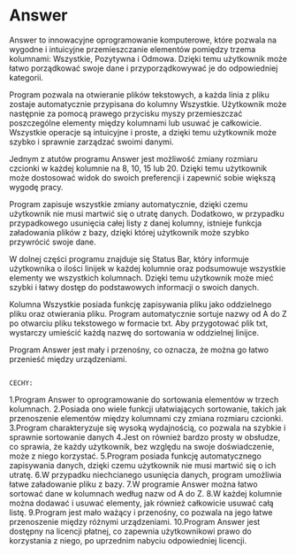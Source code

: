 # Answer
Answer to innowacyjne oprogramowanie komputerowe, które pozwala na wygodne i intuicyjne przemieszczanie elementów pomiędzy trzema kolumnami: Wszystkie, Pozytywna i Odmowa. Dzięki temu użytkownik może łatwo porządkować swoje dane i przyporządkowywać je do odpowiedniej kategorii.

Program pozwala na otwieranie plików tekstowych, a każda linia z pliku zostaje automatycznie przypisana do kolumny Wszystkie. Użytkownik może następnie za pomocą prawego przycisku myszy przemieszczać poszczególne elementy między kolumnami lub usuwać je całkowicie. Wszystkie operacje są intuicyjne i proste, a dzięki temu użytkownik może szybko i sprawnie zarządzać swoimi danymi.

Jednym z atutów programu Answer jest możliwość zmiany rozmiaru czcionki w każdej kolumnie na 8, 10, 15 lub 20. Dzięki temu użytkownik może dostosować widok do swoich preferencji i zapewnić sobie większą wygodę pracy.

Program zapisuje wszystkie zmiany automatycznie, dzięki czemu użytkownik nie musi martwić się o utratę danych. Dodatkowo, w przypadku przypadkowego usunięcia całej listy z danej kolumny, istnieje funkcja załadowania plików z bazy, dzięki której użytkownik może szybko przywrócić swoje dane.

W dolnej części programu znajduje się Status Bar, który informuje użytkownika o ilości linijek w każdej kolumnie oraz podsumowuje wszystkie elementy we wszystkich kolumnach. Dzięki temu użytkownik może mieć szybki i łatwy dostęp do podstawowych informacji o swoich danych.

Kolumna Wszystkie posiada funkcję zapisywania pliku jako oddzielnego pliku oraz otwierania pliku. Program automatycznie sortuje nazwy od A do Z po otwarciu pliku tekstowego w formacie txt. Aby przygotować plik txt, wystarczy umieścić każdą nazwę do sortowania w oddzielnej linijce.

Program Answer jest mały i przenośny, co oznacza, że można go łatwo przenieść między urządzeniami.

                                                                            CECHY:
1.Program Answer to oprogramowanie do sortowania elementów w trzech kolumnach.
2.Posiada ono wiele funkcji ułatwiających sortowanie, takich jak przenoszenie elementów między kolumnami czy zmiana rozmiaru czcionki.
3.Program charakteryzuje się wysoką wydajnością, co pozwala na szybkie i sprawnie sortowanie danych
4.Jest on również bardzo prosty w obsłudze, co sprawia, że każdy użytkownik, bez względu na swoje doświadczenie, może z niego korzystać.
5.Program posiada funkcję automatycznego zapisywania danych, dzięki czemu użytkownik nie musi martwić się o ich utratę.
6.W przypadku niechcianego usunięcia danych, program umożliwia łatwe załadowanie pliku z bazy.
7.W programie Answer można łatwo sortować dane w kolumnach według nazw od A do Z.
8.W każdej kolumnie można dodawać i usuwać elementy, jak również całkowicie usuwać całą listę.
9.Program jest mało ważący i przenośny, co pozwala na jego łatwe przenoszenie między różnymi urządzeniami.
10.Program Answer jest dostępny na licencji płatnej, co zapewnia użytkownikowi prawo do korzystania z niego, po uprzednim nabyciu odpowiedniej licencji.

